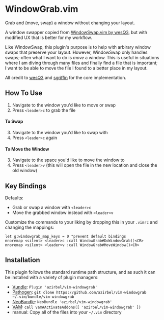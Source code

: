 # WindowGrab.vim

Grab and {move, swap} a window without changing your layout.

A window swapper copied from [WindowSwap.vim by wesQ3][1], but with modified UX
that is better for my workflow.

Like WindowSwap, this plugin's purpose is to help with arbirary window swaps
that preserve your layout. However, WindowSwap only handles swaps; often what
I want to do is *move* a window. This is useful in situations where I am diving
through many files and finally find a file that is important; I want to be able
to move the file I found to a better place in my layout.

All credit to [wesQ3][1] and [sgriffin][2] for the core implementation.

## How To Use

1. Navigate to the window you'd like to move or swap
2. Press `<leader>c` to grab the file

#### To Swap

3. Navigate to the window you'd like to swap with
4. Press `<leader>c` again

#### To Move the Window

3. Navigate to the space you'd like to move the window to
4. Press `<leader>v` (this will open the file in the new location and close the
  old window)

## Key Bindings

Defaults:
* Grab or swap a window with `<leader>c`
* Move the grabbed window instead with `<leader>v`

Customize the commands to your liking by dropping this in your `.vimrc` and
changing the mappings:

```VimL
let g:windowgrab_map_keys = 0 "prevent default bindings
nnoremap <silent> <leader>c :call WindowGrab#DoWindowGrab()<CR>
nnoremap <silent> <leader>v :call WindowGrab#MoveWindow()<CR>
```

## Installation

This plugin follows the standard runtime path structure, and as such it can be
installed with a variety of plugin managers:

* [Vundle][11]: `Plugin 'azirbel/vim-windowgrab'`
* [Pathogen][12]: `git clone https://github.com/azirbel/vim-windowgrab ~/.vim/bundle/vim-windowgrab`
* [NeoBundle][13]: `NeoBundle 'azirbel/vim-windowgrab'`
* [VAM][14]: `call vam#ActivateAddons([ 'azirbel/vim-windowgrab' ])`
* manual: Copy all of the files into your `~/.vim` directory

[1]: https://github.com/azirbel/vim-windowswap
[2]: http://stackoverflow.com/q/2586984/77782
[11]: https://github.com/gmarik/vundle
[12]: https://github.com/tpope/vim-pathogen
[13]: https://github.com/Shougo/neobundle.vim
[14]: https://github.com/MarcWeber/vim-addon-manager
